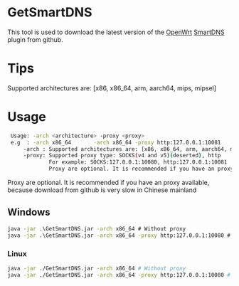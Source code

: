 # GetSmartDNS
 This tool is used to download the latest version of the  [OpenWrt](https://openwrt.org/) [SmartDNS](https://github.com/pymumu/smartdns) plugin from github.
# Tips
 Supported architectures are: [x86, x86_64, arm, aarch64, mips, mipsel]
# Usage
```bash
 Usage: -arch <architecture> -proxy <proxy>
 e.g  : -arch x86_64       -arch x86_64 -proxy http:127.0.0.1:10081
     -arch : Supported architectures are: [x86, x86_64, arm, aarch64, mips, mipsel]
     -proxy: Supported proxy type: SOCKS(v4 and v5)(deserted), http
             For example: SOCKS:127.0.0.1:10080, http:127.0.0.1:10081
             Proxy are optional. It is recommended if you have an proxy available, because download from github is very slow in Chinese mainland
```
Proxy are optional. It is recommended if you have an proxy available, because download from github is very slow in Chinese mainland
## Windows
```cmd
java -jar .\GetSmartDNS.jar -arch x86_64 # Without proxy
java -jar .\GetSmartDNS.jar -arch x86_64 -proxy http:127.0.0.1:10080 # Use proxy http://127.0.0.1:10080
```
### Linux
```bash
java -jar ./GetSmartDNS.jar -arch x86_64 # Without proxy
java -jar ./GetSmartDNS.jar -arch x86_64 -proxy http:127.0.0.1:10080 # Use proxy http://127.0.0.1:10080
```
